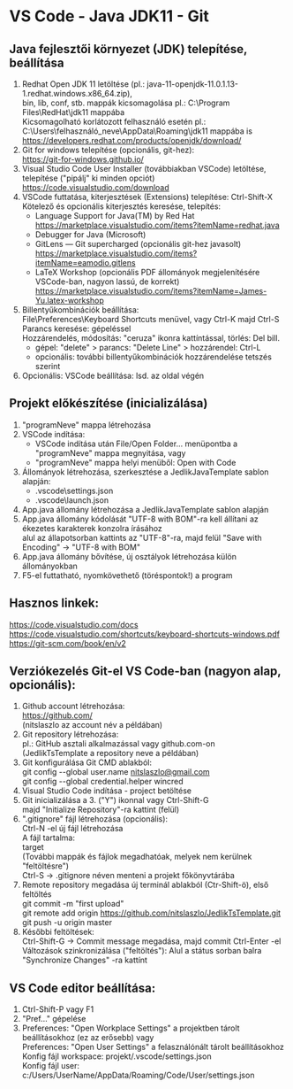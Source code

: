 ﻿
#  VS Code - Java JDK11 - Git

## Java fejlesztői környezet (JDK) telepítése, beállítása
1.  Redhat Open JDK 11 letöltése (pl.: java-11-openjdk-11.0.1.13-1.redhat.windows.x86_64.zip),<br>
    bin, lib, conf, stb. mappák kicsomagolása pl.: C:\Program Files\RedHat\jdk11 mappába<br>
    Kicsomagolható korlátozott felhasználó esetén pl.: C:\Users\felhasználó_neve\AppData\Roaming\jdk11 mappába is<br>
    https://developers.redhat.com/products/openjdk/download/
2.  Git for windows telepítése (opcionális, git-hez):<br>
    https://git-for-windows.github.io/
3.  Visual Studio Code User Installer (továbbiakban VSCode) letöltése, telepítése ("pipálj" ki minden opciót)<br>
    https://code.visualstudio.com/download
4.  VSCode futtatása, kiterjesztések (Extensions) telepítése: Ctrl-Shift-X<br>
    Kötelező és opcionális kiterjesztés keresése, telepítés:
     - Language Support for Java(TM) by Red Hat<br>
       https://marketplace.visualstudio.com/items?itemName=redhat.java
     - Debugger for Java (Microsoft)
     - GitLens — Git supercharged (opcionális git-hez javasolt)<br>
       https://marketplace.visualstudio.com/items?itemName=eamodio.gitlens
    - LaTeX Workshop (opcionális PDF állományok megjelenítésére VSCode-ban, nagyon lassú, de korrekt)<br>
       https://marketplace.visualstudio.com/items?itemName=James-Yu.latex-workshop
5.  Billentyűkombinációk beállítása:<br>
    File\Preferences\Keyboard Shortcuts menüvel, vagy Ctrl-K majd Ctrl-S<br>
    Parancs keresése: gépeléssel<br>
    Hozzárendelés, módosítás: "ceruza" ikonra kattíntással, törlés: Del bill.<br>
    - gépel: "delete" > parancs: "Delete Line" > hozzárendel: Ctrl-L
    - opcionális: további billentyűkombinációk hozzárendelése tetszés szerint
6. Opcionális: VSCode beállítása: lsd. az oldal végén

## Projekt előkészítése (inicializálása)
1. "programNeve" mappa létrehozása
2. VSCode indítása:<br>
    - VSCode indítása után File/Open Folder... menüpontba a "programNeve" mappa megnyitása, vagy
    - "programNeve" mappa helyi menüből: Open with Code
3. Állományok létrehozása, szerkesztése a JedlikJavaTemplate sablon alapján:<br>
    - .vscode\settings.json
    - .vscode\launch.json
4. App.java állomány létrehozása a JedlikJavaTemplate sablon alapján
5. App.java állomány kódolását "UTF-8 with BOM"-ra kell állítani az ékezetes karakterek konzolra írásához<br>
   alul az állapotsorban kattints az "UTF-8"-ra, majd felül "Save with Encoding" -> "UTF-8 with BOM"
6. App.java állomány bővítése, új osztályok létrehozása külön állományokban
7. F5-el futtatható, nyomkövethető (töréspontok!) a program
    
## Hasznos linkek:
https://code.visualstudio.com/docs<br>
https://code.visualstudio.com/shortcuts/keyboard-shortcuts-windows.pdf<br>
https://git-scm.com/book/en/v2

## Verziókezelés Git-el VS Code-ban (nagyon alap, opcionális):
1. Github account létrehozása:<br>
   https://github.com/<br>
   (nitslaszlo az account név a példában)
2. Git repository létrehozása:<br>
   pl.: GitHub asztali alkalmazással vagy github.com-on<br>
   (JedlikTsTemplate a repository neve a példában)
3. Git konfigurálása Git CMD ablakból:<br>
   git config --global user.name nitslaszlo@gmail.com<br>
   git config --global credential.helper wincred
4. Visual Studio Code indítása - project betöltése
5. Git inicializálása a 3. ("Y") ikonnal vagy Ctrl-Shift-G<br>
   majd "Initialize Repository"-ra kattint (felül)
6. ".gitignore" fájl létrehozása (opcionális):<br>
   Ctrl-N -el új fájl létrehozása<br>
   A fájl tartalma:<br>
   target<br>
   (További mappák és fájlok megadhatóak, melyek nem kerülnek "feltöltésre")<br>
   Ctrl-S -> .gitignore néven menteni a projekt főkönyvtárába
7. Remote repository megadása új terminál ablakból (Ctr-Shift-ö), első feltöltés<br>
   git commit -m "first upload"<br>
   git remote add origin https://github.com/nitslaszlo/JedlikTsTemplate.git<br>
   git push -u origin master
8. Későbbi feltöltések:<br>
   Ctrl-Shift-G -> Commit message megadása, majd commit Ctrl-Enter -el<br>
   Változások szinkronizálása ("feltöltés"): Alul a státus sorban balra "Synchronize Changes" -ra kattínt

## VS Code editor beállítása:
1. Ctrl-Shift-P vagy F1
2. "Pref..." gépelése
3. Preferences: "Open Workplace Settings" a projektben tárolt beállításokhoz (ez az erősebb) vagy<br>
   Preferences: "Open User Settings" a felasználónált tárolt beállításokhoz<br>
   Konfig fájl workspace: projekt/.vscode/settings.json<br>
   Konfig fájl user: c:/Users/UserName/AppData/Roaming/Code/User/settings.json
